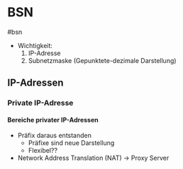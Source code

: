 # BSN
#bsn
- Wichtigkeit:
	1. IP-Adresse
	2. Subnetzmaske (Gepunktete-dezimale Darstellung)
## IP-Adressen
### Private IP-Adresse
#### Bereiche privater IP-Adressen
- Präfix daraus entstanden
	- Präfixe sind neue Darstellung
	- Flexibel??
- Network Address Translation (NAT)
	-> Proxy Server